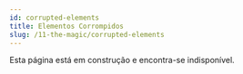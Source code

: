 ```yaml
---
id: corrupted-elements
title: Elementos Corrompidos
slug: /11-the-magic/corrupted-elements
---
```


Esta página está em construção e encontra-se indisponível.
